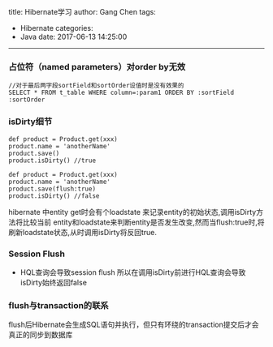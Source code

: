 title: Hibernate学习
author: Gang Chen
tags:
  - Hibernate
categories:
  - Java
date: 2017-06-13 14:25:00
---
### 占位符（named parameters）对order by无效
```
//对于最后两字段sortField和sortOrder设值时是没有效果的
SELECT * FROM t_table WHERE column=:param1 ORDER BY :sortField :sortOrder
```

### isDirty细节
```
def product = Product.get(xxx)
product.name = 'anotherName'
product.save()
product.isDirty() //true

def product = Product.get(xxx)
product.name = 'anotherName'
product.save(flush:true)
product.isDirty() //false
```
hibernate 中entity get时会有个loadstate 来记录entity的初始状态,调用isDirty方法将比较当前 entity和loadstate来判断entity是否发生改变,然而当flush:true时,将刷新loadstate状态,从时调用isDirty将反回true.

### Session Flush
* HQL查询会导致session flush
所以在调用isDirty前进行HQL查询会导致isDirty始终返回false

### flush与transaction的联系
flush后Hibernate会生成SQL语句并执行，但只有环绕的transaction提交后才会真正的同步到数据库